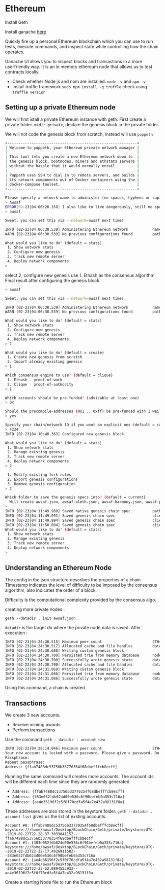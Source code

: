# Ethereum

Install Geth

Install ganache [here](https://truffleframework.com/ganache)

Quickly fire up a personal Ethereum blockchain which you can use to run tests, execute commands, and inspect state while controlling how the chain operates.

Ganache UI allows you to inspect blocks and transactions in a more userfriendly way. It is an in memory ethereum node that allows us to test contracts locally.

- Check whether Node js and nom are installed. `node -v` and `npm -v`
- Install truffle framework `sudo npm install -g truffle` check using `truffle version`

## Setting up a private Ethereum node

We will first istall a private Ethereum instance with geth. First create a private folder. `mkdir private`, declare the genesis block in the private folder.

We will not code the genesis block from scratch,  instead will use `puppeth`

```bash
+-----------------------------------------------------------+
| Welcome to puppeth, your Ethereum private network manager |
|                                                           |
| This tool lets you create a new Ethereum network down to  |
| the genesis block, bootnodes, miners and ethstats servers |
| without the hassle that it would normally entail.         |
|                                                           |
| Puppeth uses SSH to dial in to remote servers, and builds |
| its network components out of Docker containers using the |
| docker-compose toolset.                                   |
+-----------------------------------------------------------+

Please specify a network name to administer (no spaces, hyphens or capital letters please)
> Awsaf
ERROR[02-23|04:06:20.358] I also like to live dangerously, still no spaces, hyphens or capital letters 
> awsaf

Sweet, you can set this via --network=awsaf next time!

INFO [02-23|04:06:30.539] Administering Ethereum network           name=awsaf
WARN [02-23|04:06:30.539] No previous configurations found         path=/home/awsaf/.puppeth/awsaf

What would you like to do? (default = stats)
 1. Show network stats
 2. Configure new genesis
 3. Track new remote server
 4. Deploy network components
>
```

select 2, configure new genesis use 1. Ethash as the consensus algorithm. Final result after configuring the genesis block.

```bash
> awsaf

Sweet, you can set this via --network=awsaf next time!

INFO [02-23|04:06:30.539] Administering Ethereum network           name=awsaf
WARN [02-23|04:06:30.539] No previous configurations found         path=/home/awsaf/.puppeth/awsaf

What would you like to do? (default = stats)
 1. Show network stats
 2. Configure new genesis
 3. Track new remote server
 4. Deploy network components
> 2

What would you like to do? (default = create)
 1. Create new genesis from scratch
 2. Import already existing genesis
> 1

Which consensus engine to use? (default = clique)
 1. Ethash - proof-of-work
 2. Clique - proof-of-authority
> 1

Which accounts should be pre-funded? (advisable at least one)
> 0x

Should the precompile-addresses (0x1 .. 0xff) be pre-funded with 1 wei? (advisable yes)
> yes

Specify your chain/network ID if you want an explicit one (default = random)
> 4224
INFO [02-23|04:10:40.363] Configured new genesis block 

What would you like to do? (default = stats)
 1. Show network stats
 2. Manage existing genesis
 3. Track new remote server
 4. Deploy network components
> 2

 1. Modify existing fork rules
 2. Export genesis configurations
 3. Remove genesis configuration
> 2

Which folder to save the genesis specs into? (default = current)
  Will create awsaf.json, awsaf-aleth.json, awsaf-harmony.json, awsaf-parity.json
>
INFO [02-23|04:11:49.988] Saved native genesis chain spec          path=awsaf.json
INFO [02-23|04:11:49.991] Saved genesis chain spec                 client=aleth path=awsaf-aleth.json
INFO [02-23|04:11:49.994] Saved genesis chain spec                 client=parity path=awsaf-parity.json
INFO [02-23|04:11:50.004] Saved genesis chain spec                 client=harmony path=awsaf-harmony.json
What would you like to do? (default = stats)
 1. Show network stats
 2. Manage existing genesis
 3. Track new remote server
 4. Deploy network components
>
```

## Understanding an Ethereum Node

The config in the json structure describes the properties of a chain. TImestamp indicates the level of difficulty to be imposed by the consensus algorithm, also indicates the order of a block.

Difficulty is the computational complexity provided by the consensus algo.

creating more private nodes :

`geth --datadir . init awsaf.json`

`datadir` is the target dir where the private node data is saved. After execution :

```bash
INFO [02-23|04:24:30.515] Maximum peer count                       ETH=25 LES=0 total=25
INFO [02-23|04:24:30.517] Allocated cache and file handles         database=/home/awsaf/Desktop/BLockChain/Geth/private/geth/chaindata cache=16 handles=16
INFO [02-23|04:24:30.680] Writing custom genesis block 
INFO [02-23|04:24:30.700] Persisted trie from memory database      nodes=354 size=51.71kB time=5.355239ms gcnodes=0 gcsize=0.00B gctime=0s livenodes=1 livesize=0.00B
INFO [02-23|04:24:30.700] Successfully wrote genesis state         database=chaindata                                                  hash=d51396…c81590
INFO [02-23|04:24:30.700] Allocated cache and file handles         database=/home/awsaf/Desktop/BLockChain/Geth/private/geth/lightchaindata cache=16 handles=16
INFO [02-23|04:24:31.069] Writing custom genesis block 
INFO [02-23|04:24:31.086] Persisted trie from memory database      nodes=354 size=51.71kB time=3.075823ms gcnodes=0 gcsize=0.00B gctime=0s livenodes=1 livesize=0.00B
INFO [02-23|04:24:31.086] Successfully wrote genesis state         database=lightchaindata                                                  hash=d51396…c81590
```

Using this command, a chain is created.

## Transactions

We create 3 new accounts.

- Receive minimg awards
- Perform transactions

Use the command `geth --datadir . account new`

```bash
INFO [02-23|04:28:14.046] Maximum peer count                       ETH=25 LES=0 total=25
Your new account is locked with a password. Please give a password. Do not forget this password.
Passphrase:
Repeat passphrase:
Address: {ffab7488dc53756b33770354f68dbefffcb8ecff}
```

Running the same command will creates more accounts. The account ids will be different each time since they are randomly generated.

- `Address: {ffab7488dc53756b33770354f68dbefffcb8ecff}`
- `Address: {383e052fdb624d00e536c6f90befeb0a353c716a}`
- `Address: {ae4e36196f2c5f0f70cdfa5f4a7e432a98131f8a}`

These addresses are also stored in the keystore folder. `geth --datadir .  account list` gives us the list of exsting accounts.

```shell
Account #0: {ffab7488dc53756b33770354f68dbefffcb8ecff} keystore:///home/awsaf/Desktop/BLockChain/Geth/private/keystore/UTC--2019-02-22T22-28-37.303384115Z--ffab7488dc53756b33770354f68dbefffcb8ecff
Account #1: {383e052fdb624d00e536c6f90befeb0a353c716a} keystore:///home/awsaf/Desktop/BLockChain/Geth/private/keystore/UTC--2019-02-22T22-32-17.492691158Z--383e052fdb624d00e536c6f90befeb0a353c716a
Account #2: {ae4e36196f2c5f0f70cdfa5f4a7e432a98131f8a} keystore:///home/awsaf/Desktop/BLockChain/Geth/private/keystore/UTC--2019-02-22T22-33-52.089455393Z--ae4e36196f2c5f0f70cdfa5f4a7e432a98131f8a
```

Create a starting Node file to run the Ethereum block